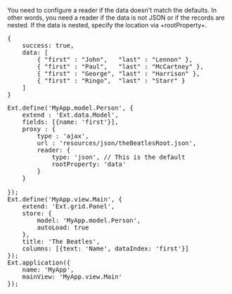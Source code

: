 You need to configure a reader if the data doesn't match the defaults. 
In other words, you need a reader if the data is not JSON or if the 
records are nested. If the data is nested, specify the location via +rootProperty+.

<div type="expander" caption="Data">
<pre>
{
    success: true,
    data: [
        { "first" : "John",   "last" : "Lennon" }, 
        { "first" : "Paul",   "last" : "McCartney" }, 
        { "first" : "George", "last" : "Harrison" }, 
        { "first" : "Ringo",  "last" : "Starr" }
    ]
}</pre>
</div>

<pre class="runnable">
Ext.define('MyApp.model.Person', {
    extend : 'Ext.data.Model',
    fields: [{name: 'first'}],
    proxy : {
        type : 'ajax',
        url : 'resources/json/theBeatlesRoot.json',
        reader: {
            type: 'json', // This is the default
            rootProperty: 'data'
        }
    }

});
Ext.define('MyApp.view.Main', {
    extend: 'Ext.grid.Panel',
    store: {
        model: 'MyApp.model.Person',
        autoLoad: true
    },
    title: 'The Beatles',
    columns: [{text: 'Name', dataIndex: 'first'}]
});
Ext.application({
    name: 'MyApp',
    mainView: 'MyApp.view.Main'
});

</pre>

